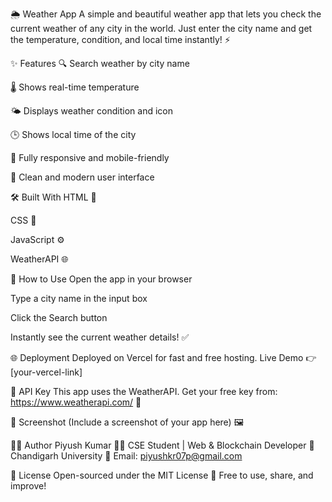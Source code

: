 🌦️ Weather App
A simple and beautiful weather app that lets you check the current weather of any city in the world. Just enter the city name and get the temperature, condition, and local time instantly! ⚡

✨ Features
🔍 Search weather by city name

🌡️ Shows real-time temperature

🌤️ Displays weather condition and icon

🕒 Shows local time of the city

📱 Fully responsive and mobile-friendly

🎨 Clean and modern user interface

🛠️ Built With
HTML 🧱

CSS 🎨

JavaScript ⚙️

WeatherAPI 🌐

🚀 How to Use
Open the app in your browser

Type a city name in the input box

Click the Search button

Instantly see the current weather details! ✅

🌐 Deployment
Deployed on Vercel for fast and free hosting.
Live Demo 👉 [your-vercel-link]

🔑 API Key
This app uses the WeatherAPI.
Get your free key from: https://www.weatherapi.com/ 🔐

📸 Screenshot
(Include a screenshot of your app here) 🖼️

🙋‍♂️ Author
Piyush Kumar
👨‍💻 CSE Student | Web & Blockchain Developer
📍 Chandigarh University
📧 Email: piyushkr07p@gmail.com

📃 License
Open-sourced under the MIT License 📝
Free to use, share, and improve!
